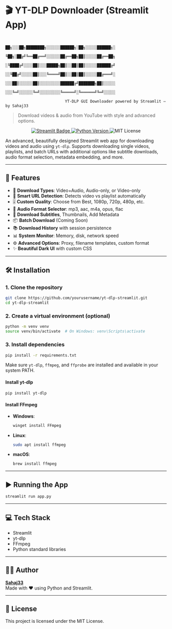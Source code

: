# 🎬 YT-DLP Downloader (Streamlit App)

```
                             
                             ██╗░░░██╗████████╗░░░░░░██████╗░██╗░░░░░██████╗░
                             ╚██╗░██╔╝╚══██╔══╝░░░░░░██╔══██╗██║░░░░░██╔══██╗
                             ░╚████╔╝░░░░██║░░░█████╗██║░░██║██║░░░░░██████╔╝
                             ░░╚██╔╝░░░░░██║░░░╚════╝██║░░██║██║░░░░░██╔═══╝░
                             ░░░██║░░░░░░██║░░░░░░░░░██████╔╝███████╗██║░░░░░
                             ░░░╚═╝░░░░░░╚═╝░░░░░░░░░╚═════╝░╚══════╝╚═╝░░░░░
            
                          YT-DLP GUI Downloader powered by Streamlit – by Sahaj33
```

> Download videos & audio from YouTube with style and advanced options.

<p align="center">
  <a href="https://github.com/Sahaj33-op/YT-DLP-Downloader">
    <img src="https://img.shields.io/badge/Streamlit-Deploy-red?logo=streamlit" alt="Streamlit Badge">
  </a>
  <a href="https://www.python.org">
    <img src="https://img.shields.io/badge/Python-3.10+-blue.svg" alt="Python Version">
  </a>
  <img src="https://img.shields.io/badge/License-MIT-brightgreen" alt="MIT License">
</p>


An advanced, beautifully designed Streamlit web app for downloading videos and audio using `yt-dlp`. Supports downloading single videos, playlists, and batch URLs with additional options like subtitle downloads, audio format selection, metadata embedding, and more.

---

## 🚀 Features

- 🎥 **Download Types**: Video+Audio, Audio-only, or Video-only
- 🧠 **Smart URL Detection**: Detects video vs playlist automatically
- 🎚 **Custom Quality**: Choose from Best, 1080p, 720p, 480p, etc.
- 🎵 **Audio Format Selector**: mp3, aac, m4a, opus, flac
- 📝 **Download Subtitles**, Thumbnails, Add Metadata
- 📦 **Batch Download** (Coming Soon)
- 📚 **Download History** with session persistence
- 📊 **System Monitor**: Memory, disk, network speed
- ⚙️ **Advanced Options**: Proxy, filename templates, custom format
- ✨ **Beautiful Dark UI** with custom CSS

---

## 🛠️ Installation

### 1. Clone the repository

```bash
git clone https://github.com/yourusername/yt-dlp-streamlit.git
cd yt-dlp-streamlit
```

### 2. Create a virtual environment (optional)

```bash
python -m venv venv
source venv/bin/activate  # On Windows: venv\Scripts\activate
```

### 3. Install dependencies

```bash
pip install -r requirements.txt
```

Make sure `yt-dlp`, `ffmpeg`, and `ffprobe` are installed and available in your system PATH.

#### Install yt-dlp

```bash
pip install yt-dlp
```

#### Install FFmpeg

- **Windows**:  
  ```bash
  winget install FFmpeg
  ```
- **Linux**:  
  ```bash
  sudo apt install ffmpeg
  ```
- **macOS**:  
  ```bash
  brew install ffmpeg
  ```

---

## ▶️ Running the App

```bash
streamlit run app.py
```

---

## 💻 Tech Stack

- Streamlit
- yt-dlp
- FFmpeg
- Python standard libraries

---

## 👨‍💻 Author

**[Sahaj33](https://linktr.ee/sahaj33)**  
Made with ❤️ using Python and Streamlit.

---

## 📃 License

This project is licensed under the MIT License.
